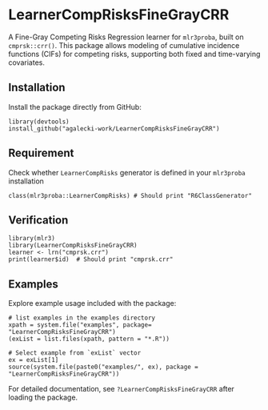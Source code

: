# LearnerCompRisksFineGrayCRR

A Fine-Gray Competing Risks Regression learner for `mlr3proba`, built on `cmprsk::crr()`. This package allows modeling of cumulative incidence functions (CIFs) for competing risks, supporting both fixed and time-varying covariates.

## Installation

Install the package directly from GitHub:

```
library(devtools)
install_github("agalecki-work/LearnerCompRisksFineGrayCRR")
```

## Requirement

Check whether `LearnerCompRisks` generator is defined in your `mlr3proba` installation

```
class(mlr3proba::LearnerCompRisks) # Should print "R6ClassGenerator"

```

## Verification

```
library(mlr3)
library(LearnerCompRisksFineGrayCRR)
learner <- lrn("cmprsk.crr")
print(learner$id)  # Should print "cmprsk.crr"
```

## Examples

Explore example usage included with the package:


```
# list examples in the examples directory 
xpath = system.file("examples", package= "LearnerCompRisksFineGrayCRR")
(exList = list.files(xpath, pattern = "*.R"))

```

```
# Select example from `exList` vector
ex = exList[1]
source(system.file(paste0("examples/", ex), package = "LearnerCompRisksFineGrayCRR"))

```

For detailed documentation, see `?LearnerCompRisksFineGrayCRR` after loading the package.

